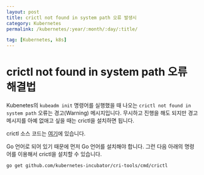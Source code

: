 ```yaml
---
layout: post
title: crictl not found in system path 오류 발생시
category: Kubernetes
permalink: /kubernetes/:year/:month/:day/:title/

tag: [Kubernetes, k8s]
---
```


# crictl not found in system path 오류 해결법

Kubenetes의 `kubeadm init` 명령어를 실행했을 때 나오는 `crictl not found in system path` 오류는 경고(Warning) 메시지입니다. 무시하고 진행을 해도 되지만 경고 메시지를 아예 없애고 싶을 때는 crictl을 설치하면 됩니다.

crictl 소스 코드는 [여기](https://github.com/kubernetes-incubator/cri-tools/tree/master/cmd/crictl)에 있습니다.

Go 언어로 되어 있기 때문에 먼저 Go 언어를 설치해야 합니다. 그런 다음 아래의 명령어를 이용해서 crictl을 설치할 수 있습니다.

```
go get github.com/kubernetes-incubator/cri-tools/cmd/crictl
```
